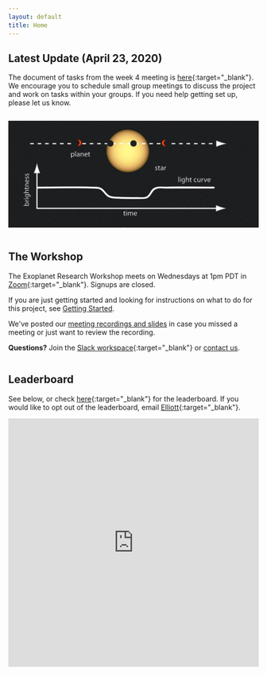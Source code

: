 ```yaml
---
layout: default
title: Home
---
```

<div class="page-display-light" markdown="1">

## Latest Update (April 23, 2020)

The document of tasks from the week 4 meeting is [here](https://docs.google.com/document/d/1Bl8x1cWRS_cJc2oFljb9NaK1Ps5YVv3XcK7tgvh97UQ/edit?usp=sharing){:target="_blank"}. We encourage you to schedule small group meetings to discuss the project and work on tasks within your groups. If you need help getting set up, please let us know.

</div>

<div class="page-display" markdown="1">

<div class="row" markdown="1">

<div class="column" markdown="1">

![](/transit.jpg)

</div>

<div class="column" markdown="1">

## The Workshop

The Exoplanet Research Workshop meets on Wednesdays at 1pm PDT in [Zoom](https://stanford.zoom.us/j/2940180841){:target="_blank"}. Signups are closed.

If you are just getting started and looking for instructions on what to do for this project, see [Getting Started](/getting-started/).

We've posted our [meeting recordings and slides](/meetings/) in case you missed a meeting or just want to review the recording.

**Questions?** Join the [Slack workspace](https://join.slack.com/t/exoplanetrese-nug2480/shared_invite/zt-d63jj8jl-WFWgC0P9mOBvDLbJEvo5EQ){:target="_blank"} or [contact us](/contact/).

</div>

</div>

## Leaderboard
See below, or check [here](https://docs.google.com/spreadsheets/d/186XBseS2LP1QWJaaSwJQzCkS0cBpJ4C8teQdVBPQDpk/edit?usp=sharing){:target="_blank"} for the leaderboard. If you would like to opt out of the leaderboard, email [Elliott](mailto:elliottq@ohs.stanford.edu){:target="_blank"}.

<center><iframe width='100%' height='500' frameborder='0' scrolling='no' src='https://docs.google.com/spreadsheets/d/186XBseS2LP1QWJaaSwJQzCkS0cBpJ4C8teQdVBPQDpk/edit?usp=sharing'>&range=A1:B54&widget=false&chrome=false</iframe></center>

</div>